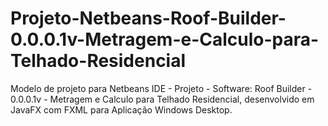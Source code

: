 # Projeto-Netbeans-Roof-Builder-0.0.0.1v-Metragem-e-Calculo-para-Telhado-Residencial
Modelo de projeto para Netbeans IDE - Projeto - Software: Roof Builder - 0.0.0.1v - Metragem e Calculo para Telhado Residencial, desenvolvido em JavaFX com FXML para Aplicação Windows Desktop.
